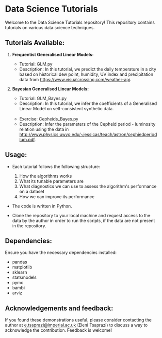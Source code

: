 # Data Science Tutorials 

Welcome to the Data Science Tutorials repository! This repository contains tutorials on various data science techniques. 

## Tutorials Available:

1. **Frequentist Generalised Linear Models:**
   - Tutorial: GLM.py
   - Description: In this tutorial, we predict the daily temperature in a city based on historical dew point, humidity, UV index and precipitation data from https://www.visualcrossing.com/weather-api.
  
2. **Bayesian Generalised Linear Models:**
   - Tutorial: GLM_Bayes.py
   - Description: In this tutorial, we infer the coefficients of a Generalised Linear Model on self-consistent synthetic data.
  <br/><br/>
   - Exercise: Cepheids_Bayes.py
   - Description: Infer the parameters of the Cepheid period - luminosity relation using the data in http://www.physics.uwyo.edu/~jessicas/teach/astron/cephiedperiodlum.pdf. 

## Usage:

- Each tutorial follows the following structure:
   1. How the algorithms works
   2. What its tunable parameters are
   3. What diagnostics we can use to assess the algorithm's performance on a dataset
   4. How we can improve its performance

- The code is written in Python.

- Clone the repository to your local machine and request access to the data by the author in order to run the scripts, if the data are not present in the repository.

## Dependencies:

Ensure you have the necessary dependencies installed:
- pandas
- matplotlib
- sklearn
- statsmodels
- pymc
- bambi
- arviz

## Acknowledgements and feedback:

If you found these demonstrations useful, please consider contacting the author at e.tsaprazi@imperial.ac.uk (Eleni Tsaprazi) to discuss a way to acknowledge the contribution. Feedback is welcome!
